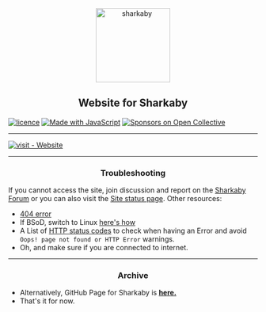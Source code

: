 <div align="center">
    <a href="https://sharkaby.com">
    <img src="https://github.com/sharkaby/sharkaby/blob/master/assets/img/sharkaby-logo.svg" alt="sharkaby" title="Sharkaby" width="150" height="150">
</a>
</div>

<h2 align="center">Website for Sharkaby</h2>

[![licence][licence-badge]](LICENSE)
[![Made with JavaScript](https://img.shields.io/badge/Made_with-JavaScript-blue?logo=javascript&logoColor=white)](https://www.javascript.com/ "Go to JavaScript homepage")
[![Sponsors on Open Collective](https://img.shields.io/opencollective/sponsors/sharkaby)](#sponsors)

[licence-badge]: https://img.shields.io/github/license/sharkaby/sharkaby

***

[![visit - Website](https://img.shields.io/badge/visit-website-blue?style=for-the-badge)](https://sharkaby.com)

---
<h3 align="center">Troubleshooting</h3>

If you cannot access the site, join discussion and report on the [Sharkaby Forum](https://discord.gg/qtVK8vNNNa) or you can also visit the [Site status page](https://sharkaby.com/status). Other resources:

- [404 error](https://wikipedia.org/wiki/HTTP_404)
- If BSoD, switch to Linux [here's how](https://youtu.be/_Ua-d9OeUOg)
- A List of [HTTP status codes](https://wikipedia.org/wiki/List_of_HTTP_status_codes) to check when having an Error and avoid `Oops! page not found or HTTP Error` warnings.
- Oh, and make sure if you are connected to internet. 

---
<h3 align="center">Archive</h3>

- Alternatively, GitHub Page for Sharkaby is [**here.**](https://sharkaby.github.io/sharkaby/)
- That's it for now.
